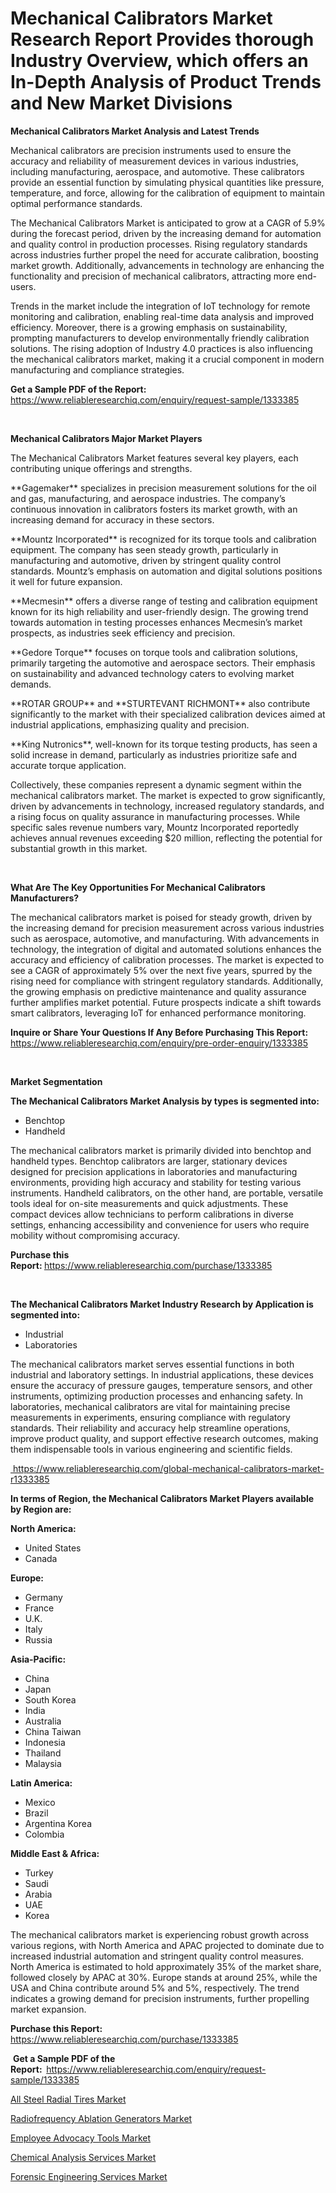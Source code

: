 <p><h1>Mechanical Calibrators Market Research Report Provides thorough Industry Overview, which offers an In-Depth Analysis of Product Trends and New Market Divisions</h1></p><p><strong>Mechanical Calibrators Market Analysis and Latest Trends</strong></p>
<p><p>Mechanical calibrators are precision instruments used to ensure the accuracy and reliability of measurement devices in various industries, including manufacturing, aerospace, and automotive. These calibrators provide an essential function by simulating physical quantities like pressure, temperature, and force, allowing for the calibration of equipment to maintain optimal performance standards.</p><p>The Mechanical Calibrators Market is anticipated to grow at a CAGR of 5.9% during the forecast period, driven by the increasing demand for automation and quality control in production processes. Rising regulatory standards across industries further propel the need for accurate calibration, boosting market growth. Additionally, advancements in technology are enhancing the functionality and precision of mechanical calibrators, attracting more end-users.</p><p>Trends in the market include the integration of IoT technology for remote monitoring and calibration, enabling real-time data analysis and improved efficiency. Moreover, there is a growing emphasis on sustainability, prompting manufacturers to develop environmentally friendly calibration solutions. The rising adoption of Industry 4.0 practices is also influencing the mechanical calibrators market, making it a crucial component in modern manufacturing and compliance strategies.</p></p>
<p><strong>Get a Sample PDF of the Report:&nbsp;</strong> <a href="https://www.reliableresearchiq.com/enquiry/request-sample/1333385?utm_campaign=1087&utm_medium=2&utm_source=Github&utm_content=ia&utm_term=03102024&utm_id=mechanical-calibrators">https://www.reliableresearchiq.com/enquiry/request-sample/1333385</a></p>
<p>&nbsp;</p>
<p><strong>Mechanical Calibrators Major Market Players</strong></p>
<p><p>The Mechanical Calibrators Market features several key players, each contributing unique offerings and strengths. </p><p>**Gagemaker** specializes in precision measurement solutions for the oil and gas, manufacturing, and aerospace industries. The company’s continuous innovation in calibrators fosters its market growth, with an increasing demand for accuracy in these sectors.</p><p>**Mountz Incorporated** is recognized for its torque tools and calibration equipment. The company has seen steady growth, particularly in manufacturing and automotive, driven by stringent quality control standards. Mountz’s emphasis on automation and digital solutions positions it well for future expansion.</p><p>**Mecmesin** offers a diverse range of testing and calibration equipment known for its high reliability and user-friendly design. The growing trend towards automation in testing processes enhances Mecmesin’s market prospects, as industries seek efficiency and precision.</p><p>**Gedore Torque** focuses on torque tools and calibration solutions, primarily targeting the automotive and aerospace sectors. Their emphasis on sustainability and advanced technology caters to evolving market demands.</p><p>**ROTAR GROUP** and **STURTEVANT RICHMONT** also contribute significantly to the market with their specialized calibration devices aimed at industrial applications, emphasizing quality and precision.</p><p>**King Nutronics**, well-known for its torque testing products, has seen a solid increase in demand, particularly as industries prioritize safe and accurate torque application.</p><p>Collectively, these companies represent a dynamic segment within the mechanical calibrators market. The market is expected to grow significantly, driven by advancements in technology, increased regulatory standards, and a rising focus on quality assurance in manufacturing processes. While specific sales revenue numbers vary, Mountz Incorporated reportedly achieves annual revenues exceeding $20 million, reflecting the potential for substantial growth in this market.</p></p>
<p>&nbsp;</p>
<p><strong>What Are The Key Opportunities For Mechanical Calibrators Manufacturers?</strong></p>
<p><p>The mechanical calibrators market is poised for steady growth, driven by the increasing demand for precision measurement across various industries such as aerospace, automotive, and manufacturing. With advancements in technology, the integration of digital and automated solutions enhances the accuracy and efficiency of calibration processes. The market is expected to see a CAGR of approximately 5% over the next five years, spurred by the rising need for compliance with stringent regulatory standards. Additionally, the growing emphasis on predictive maintenance and quality assurance further amplifies market potential. Future prospects indicate a shift towards smart calibrators, leveraging IoT for enhanced performance monitoring.</p></p>
<p><strong>Inquire or Share Your Questions If Any Before Purchasing This Report:</strong> <a href="https://www.reliableresearchiq.com/enquiry/pre-order-enquiry/1333385?utm_campaign=1087&utm_medium=2&utm_source=Github&utm_content=ia&utm_term=03102024&utm_id=mechanical-calibrators">https://www.reliableresearchiq.com/enquiry/pre-order-enquiry/1333385</a></p>
<p>&nbsp;</p>
<p><strong>Market Segmentation</strong></p>
<p><strong>The Mechanical Calibrators Market Analysis by types is segmented into:</strong></p>
<p><ul><li>Benchtop</li><li>Handheld</li></ul></p>
<p><p>The mechanical calibrators market is primarily divided into benchtop and handheld types. Benchtop calibrators are larger, stationary devices designed for precision applications in laboratories and manufacturing environments, providing high accuracy and stability for testing various instruments. Handheld calibrators, on the other hand, are portable, versatile tools ideal for on-site measurements and quick adjustments. These compact devices allow technicians to perform calibrations in diverse settings, enhancing accessibility and convenience for users who require mobility without compromising accuracy.</p></p>
<p><strong>Purchase this Report:&nbsp;</strong><a href="https://www.reliableresearchiq.com/purchase/1333385?utm_campaign=1087&utm_medium=2&utm_source=Github&utm_content=ia&utm_term=03102024&utm_id=mechanical-calibrators">https://www.reliableresearchiq.com/purchase/1333385</a></p>
<p>&nbsp;</p>
<p><strong>The Mechanical Calibrators Market Industry Research by Application is segmented into:</strong></p>
<p><ul><li>Industrial</li><li>Laboratories</li></ul></p>
<p><p>The mechanical calibrators market serves essential functions in both industrial and laboratory settings. In industrial applications, these devices ensure the accuracy of pressure gauges, temperature sensors, and other instruments, optimizing production processes and enhancing safety. In laboratories, mechanical calibrators are vital for maintaining precise measurements in experiments, ensuring compliance with regulatory standards. Their reliability and accuracy help streamline operations, improve product quality, and support effective research outcomes, making them indispensable tools in various engineering and scientific fields.</p></p>
<p><a href="https://www.reliableresearchiq.com/global-mechanical-calibrators-market-r1333385?utm_campaign=1087&utm_medium=2&utm_source=Github&utm_content=ia&utm_term=03102024&utm_id=mechanical-calibrators">&nbsp;https://www.reliableresearchiq.com/global-mechanical-calibrators-market-r1333385</a></p>
<p><strong>In terms of Region, the Mechanical Calibrators Market Players available by Region are:</strong></p>
<p>
    <p> <strong> North America: </strong>
        <ul>
            <li>United States</li>
            <li>Canada</li>
        </ul>
        </p> 
    <p> <strong> Europe: </strong>
        <ul>
            <li>Germany</li>
            <li>France</li>
            <li>U.K.</li>
            <li>Italy</li>
            <li>Russia</li>
        </ul>
        </p> 
    <p> <strong> Asia-Pacific: </strong>
        <ul>
            <li>China</li>
            <li>Japan</li>
            <li>South Korea</li>
            <li>India</li>
            <li>Australia</li>
            <li>China Taiwan</li>
            <li>Indonesia</li>
            <li>Thailand</li>
            <li>Malaysia</li>
        </ul>
        </p> 
    <p> <strong> Latin America: </strong>
        <ul>
            <li>Mexico</li>
            <li>Brazil</li>
            <li>Argentina Korea</li>
            <li>Colombia</li>
        </ul>
        </p> 
    <p> <strong> Middle East & Africa: </strong>
        <ul>
            <li>Turkey</li>
            <li>Saudi</li>
            <li>Arabia</li>
            <li>UAE</li>
            <li>Korea</li>
        </ul>
    </p>
    </p>
<p><p>The mechanical calibrators market is experiencing robust growth across various regions, with North America and APAC projected to dominate due to increased industrial automation and stringent quality control measures. North America is estimated to hold approximately 35% of the market share, followed closely by APAC at 30%. Europe stands at around 25%, while the USA and China contribute around 5% and 5%, respectively. The trend indicates a growing demand for precision instruments, further propelling market expansion.</p></p>
<p><strong>Purchase this Report: </strong><a href="https://www.reliableresearchiq.com/purchase/1333385?utm_campaign=1087&utm_medium=2&utm_source=Github&utm_content=ia&utm_term=03102024&utm_id=mechanical-calibrators">https://www.reliableresearchiq.com/purchase/1333385</a></p>
<p>&nbsp;<strong>Get a Sample PDF of the Report:&nbsp;&nbsp;</strong><a href="https://www.reliableresearchiq.com/enquiry/request-sample/1333385?utm_campaign=1087&utm_medium=2&utm_source=Github&utm_content=ia&utm_term=03102024&utm_id=mechanical-calibrators">https://www.reliableresearchiq.com/enquiry/request-sample/1333385</a></p>
<p><strong></strong></p>
<p><p><a href="https://github.com/MCGEE-CRANECaitlyn/Market-Research-Report-List-1/blob/main/all-steel-radial-tires-market.md?utm_campaign=1087&utm_medium=2&utm_source=Github&utm_content=ia&utm_term=03102024&utm_id=mechanical-calibrators">All Steel Radial Tires Market</a></p><p><a href="https://github.com/abbiewimld/Market-Research-Report-List-1/blob/main/radiofrequency-ablation-generators-market.md?utm_campaign=1087&utm_medium=2&utm_source=Github&utm_content=ia&utm_term=03102024&utm_id=mechanical-calibrators">Radiofrequency Ablation Generators Market</a></p><p><a href="https://www.linkedin.com/pulse/employee-advocacy-tools-market-share-size-trends-industry-analysis-o8clc?utm_campaign=1087&utm_medium=2&utm_source=Github&utm_content=ia&utm_term=03102024&utm_id=mechanical-calibrators">Employee Advocacy Tools Market</a></p><p><a href="https://www.linkedin.com/pulse/what-growth-drivers-chemical-analysis-services-market-comprehensive-hpu6f?utm_campaign=1087&utm_medium=2&utm_source=Github&utm_content=ia&utm_term=03102024&utm_id=mechanical-calibrators">Chemical Analysis Services Market</a></p><p><a href="https://www.linkedin.com/pulse/forensic-engineering-services-industry-insights-report-analyzing-ksmwf?utm_campaign=1087&utm_medium=2&utm_source=Github&utm_content=ia&utm_term=03102024&utm_id=mechanical-calibrators">Forensic Engineering Services Market</a></p></p>